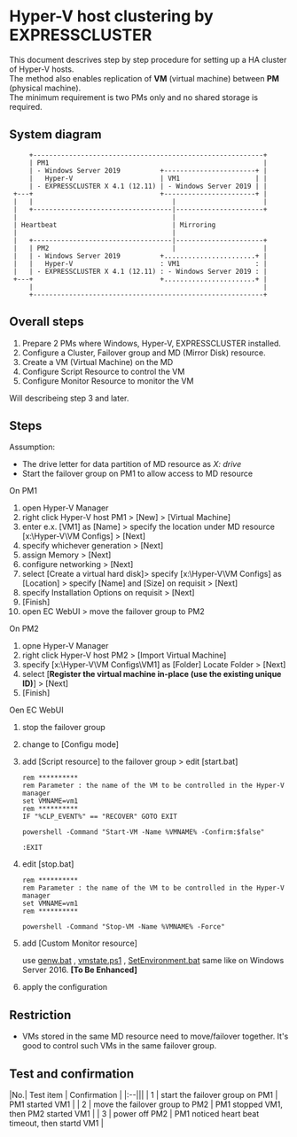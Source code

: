 # Hyper-V host clustering by EXPRESSCLUSTER

This document descrives step by step procedure for setting up a HA cluster of Hyper-V hosts.  
The method also enables replication of **VM** (virtual machine) between **PM** (physical machine).  
The minimum requirement is two PMs only and no shared storage is required.


## System diagram
```
     +----------------------------------------------------------+
     | PM1                                                      |
     | - Windows Server 2019          +-----------------------+ |
     |   Hyper-V                      | VM1                   | |
     | - EXPRESSCLUSTER X 4.1 (12.11) | - Windows Server 2019 | |
 +---+                                +-----------------------+ |
 |   |                                   |                      |
 |   +-----------------------------------|----------------------+ 
 |                                       |
 | Heartbeat                             | Mirroring
 |                                       |
 |   +-----------------------------------|----------------------+
 |   | PM2                               |                      |
 |   | - Windows Server 2019          +.......................+ |
 |   |   Hyper-V                      : VM1                   : |
 |   | - EXPRESSCLUSTER X 4.1 (12.11) : - Windows Server 2019 : |
 +---+                                +.......................+ |
     |                                                          |
     +----------------------------------------------------------+ 
```

## Overall steps
1. Prepare 2 PMs where Windows, Hyper-V, EXPRESSCLUSTER installed.
2. Configure a Cluster, Failover group and MD (Mirror Disk) resource.
3. Create a VM (Virtual Machine) on the MD
4. Configure Script Resource to control the VM
5. Configure Monitor Resource to monitor the VM

Will describeing step 3 and later.

## Steps

Assumption:
- The drive letter for data partition of MD resource as *X: drive*
- Start the failover group on PM1 to allow access to MD resource 

On PM1
  1. open Hyper-V Manager
  2. right click Hyper-V host PM1 > [New] > [Virtual Machine]
  3. enter e.x. [VM1] as [Name] > specify the location under MD resource [x:\\Hyper-V\\VM Configs] > [Next]
  4. specify whichever generation > [Next]
  5. assign Memory > [Next]
  6. configure networking > [Next]
  7. select [Create a virtual hard disk]> specify [x:\\Hyper-V\\VM Configs] as [Location] > specify [Name] and [Size] on requisit > [Next]
  8. specify Installation Options on requisit > [Next]
  9. [Finish]
  10. open EC WebUI > move the failover group to PM2

On PM2
  1. opne Hyper-V Manager
  2. right click Hyper-V host PM2 > [Import Virtual Machine]
  3. specify [x:\\Hyper-V\\VM Configs\\VM1] as [Folder] Locate Folder > [Next]
  4. select [**Register the virtual machine in-place (use the existing unique ID)**] > [Next]
  5. [Finish]

Oen EC WebUI
  1. stop the failover group
  2. change to [Configu mode]
  3. add [Script resource] to the failover group > edit [start.bat]

        ```
        rem **********
        rem Parameter : the name of the VM to be controlled in the Hyper-V manager
        set VMNAME=vm1
        rem **********
        IF "%CLP_EVENT%" == "RECOVER" GOTO EXIT

        powershell -Command "Start-VM -Name %VMNAME% -Confirm:$false"

        :EXIT
       ```

  4. edit [stop.bat]

        ```
        rem **********
        rem Parameter : the name of the VM to be controlled in the Hyper-V manager
        set VMNAME=vm1
        rem **********

        powershell -Command "Stop-VM -Name %VMNAME% -Force"
       ```

  5. add [Custom Monitor resource]

        use 
        [genw.bat](../WindowsServer2016/script/genw.bat) ,
        [vmstate.ps1](../WindowsServer2016/script/vmstate.ps1) ,
        [SetEnvironment.bat](../WindowsServer2016/script/SetEnvironment.bat)
        same like on Windows Server 2016.  **[To Be Enhanced]**


  6. apply the configuration

## Restriction
- VMs stored in the same MD resource need to move/failover together. It's good to control such VMs in the same failover group.

## Test and confirmation

|No.| Test item | Confirmation |
|:--|||
| 1 | start the failover group on PM1 | PM1 started VM1 |
| 2 | move the failover group to PM2  | PM1 stopped VM1, then PM2 started VM1 |
| 3 | power off PM2 | PM1 noticed heart beat timeout, then startd VM1 |

